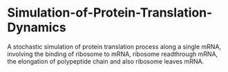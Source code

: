 # Simulation-of-Protein-Translation-Dynamics
A stochastic simulation of protein translation process along a single mRNA, involving the binding of ribosome to mRNA, ribosome readthrough mRNA, the elongation of polypeptide chain and also ribosome leaves mRNA. 
